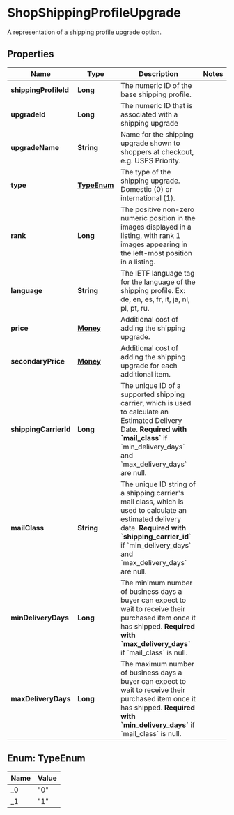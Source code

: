 

# ShopShippingProfileUpgrade

A representation of a shipping profile upgrade option.

## Properties

Name | Type | Description | Notes
------------ | ------------- | ------------- | -------------
**shippingProfileId** | **Long** | The numeric ID of the base shipping profile. | 
**upgradeId** | **Long** | The numeric ID that is associated with a shipping upgrade | 
**upgradeName** | **String** | Name for the shipping upgrade shown to shoppers at checkout, e.g. USPS Priority. | 
**type** | [**TypeEnum**](#TypeEnum) | The type of the shipping upgrade. Domestic (0) or international (1). | 
**rank** | **Long** | The positive non-zero numeric position in the images displayed in a listing, with rank 1 images appearing in the left-most position in a listing. | 
**language** | **String** | The IETF language tag for the language of the shipping profile. Ex: de, en, es, fr, it, ja, nl, pl, pt, ru. | 
**price** | [**Money**](Money.md) | Additional cost of adding the shipping upgrade. | 
**secondaryPrice** | [**Money**](Money.md) | Additional cost of adding the shipping upgrade for each additional item. | 
**shippingCarrierId** | **Long** | The unique ID of a supported shipping carrier, which is used to calculate an Estimated Delivery Date. **Required with &#x60;mail_class&#x60;** if &#x60;min_delivery_days&#x60; and &#x60;max_delivery_days&#x60; are null. | 
**mailClass** | **String** | The unique ID string of a shipping carrier&#39;s mail class, which is used to calculate an estimated delivery date. **Required with &#x60;shipping_carrier_id&#x60;** if &#x60;min_delivery_days&#x60; and &#x60;max_delivery_days&#x60; are null. | 
**minDeliveryDays** | **Long** | The minimum number of business days a buyer can expect to wait to receive their purchased item once it has shipped. **Required with &#x60;max_delivery_days&#x60;** if &#x60;mail_class&#x60; is null. | 
**maxDeliveryDays** | **Long** | The maximum number of business days a buyer can expect to wait to receive their purchased item once it has shipped. **Required with &#x60;min_delivery_days&#x60;** if &#x60;mail_class&#x60; is null. | 



## Enum: TypeEnum

Name | Value
---- | -----
_0 | &quot;0&quot;
_1 | &quot;1&quot;



